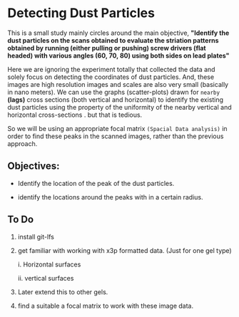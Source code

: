 # Detecting Dust Particles  

This is a small study mainly circles around the main objective, **"Identify the dust particles on the scans obtained to evaluate the striation patterns obtained by running (either pulling or pushing) screw drivers (flat headed) with various angles (60, 70, 80) using both sides on lead plates"**

Here we are ignoring the experiment totally that collected the data and solely focus on detecting the coordinates of dust particles. And, these images are high resolution images and scales are also very small (basically in nano meters). We can use the graphs (scatter-plots) drawn for `nearby` **(lags)** cross sections (both vertical and horizontal) to identify the existing dust particles using the property of the uniformity of the nearby vertical and horizontal cross-sections . but that is tedious.

So we will be using an appropriate focal matrix `(Spacial Data analysis)` in order to find these peaks in the scanned images, rather than the previous approach.

## Objectives:

-   Identify the location of the peak of the dust particles.

-   identify the locations around the peaks with in a certain radius.

## To Do 

1.  install git-lfs

2.  get familiar with working with x3p formatted data. (Just for one gel type)

    i.  Horizontal surfaces

    ii. vertical surfaces

3.  Later extend this to other gels.

4.  find a suitable a focal matrix to work with these image data.
